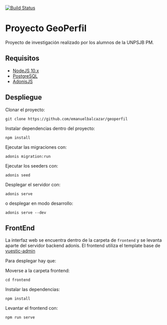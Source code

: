 [![Build Status](https://travis-ci.org/emanuelbalcazar/geoperfil.svg?branch=master)]()

# Proyecto GeoPerfil

Proyecto de investigación realizado por los alumnos de la UNPSJB PM.

## Requisitos

- [NodeJS 10.x](https://nodejs.org/es/)
- [PostgreSQL](https://www.postgresql.org/)
- [AdonisJS](https://adonisjs.com/)

## Despliegue

Clonar el proyecto: 
```
git clone https://github.com/emanuelbalcazar/geoperfil
```

Instalar dependencias dentro del proyecto:
```
npm install
```

Ejecutar las migraciones con:
```
adonis migration:run
```

Ejecutar los seeders con:
```
adonis seed
```

Desplegar el servidor con:
```
adonis serve
```

o desplegar en modo desarrollo:

```
adonis serve --dev
```

## FrontEnd

La interfaz web se encuentra dentro de la carpeta de `frontend` y se levanta aparte del servidor backend adonis.
El frontend utiliza el template base de [vuestic-admin](https://github.com/epicmaxco/vuestic-admin)

Para desplegar hay que:

Moverse a la carpeta frontend:

```
cd frontend
```

Instalar las dependencias:

```
npm install
```

Levantar el frontend con:

```
npm run serve
```

